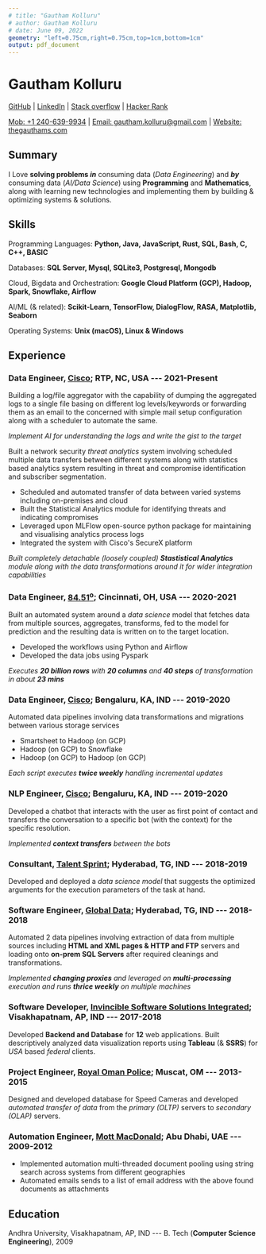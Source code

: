 ```yaml
---
# title: "Gautham Kolluru"
# author: Gautham Kolluru
# date: June 09, 2022
geometry: "left=0.75cm,right=0.75cm,top=1cm,bottom=1cm"
output: pdf_document
---
```


<!-- # Gautham Kolluru   [![Download](download.svg){#download}](pdfs/g_tpr_05282021.pdf) {#gautham-kolluru} -->

# Gautham Kolluru

[GitHub](https://github.com/gauthamkolluru) \|
[LinkedIn](https://www.linkedin.com/in/gautamkolluru/) \| [Stack
overflow](https://stackoverflow.com/users/7315848/gautham-kolluru) \|
[Hacker Rank](https://www.hackerrank.com/gautham_kolluru)

[Mob: +1 240-639-9934](tel:+12406399934) | [Email: gautham.kolluru\@gmail.com](mailto:gautham.kolluru@gmail.com) | [Website: thegauthams.com](https://thegauthams.com)

## Summary

I Love **solving problems _in_** consuming data (_Data Engineering_) and **_by_** consuming data (_AI/Data Science_) using **Programming** and **Mathematics**, along with learning new technologies and implementing them by building & optimizing systems & solutions.

## Skills

Programming Languages: **Python, Java, JavaScript, Rust, SQL, Bash, C, C++, BASIC**

Databases: **SQL Server, Mysql, SQLite3, Postgresql, Mongodb**

Cloud, Bigdata and Orchestration: **Google Cloud Platform (GCP), Hadoop, Spark, Snowflake, Airflow**

AI/ML (& related): **Scikit-Learn, TensorFlow, DialogFlow, RASA, Matplotlib, Seaborn**

Operating Systems: **Unix (macOS), Linux & Windows**

## Experience

### Data Engineer, [Cisco](https://www.cisco.com); RTP, NC, USA --- 2021-Present

Building a log/file aggregator with the capability of dumping the aggregated logs to a single file basing on different log levels/keywords or forwarding them as an email to the concerned with simple mail setup configuration along with a scheduler to automate the same.

_Implement AI for understanding the logs and write the gist to the target_

Built a network security _threat analytics_ system involving scheduled multiple data transfers between different systems along with statistics based analytics system resulting in threat and compromise identification and subscriber segmentation.

- Scheduled and automated transfer of data between varied systems including on-premises and cloud
- Built the Statistical Analytics module for identifying threats and indicating compromises
- Leveraged upon MLFlow open-source python package for maintaining and visualising analytics process logs
- Integrated the system with Cisco's SecureX platform

_Built completely detachable (loosely coupled) **Stastistical Analytics** module along with the data transformations around it for wider integration capabilities_

### Data Engineer, [84.51<sup>o</sup>](https://www.8451.com); Cincinnati, OH, USA --- 2020-2021

Built an automated system around a _data science_ model that fetches data from multiple sources, aggregates, transforms, fed to the model for prediction and the resulting data is written on to the target location.

- Developed the workflows using Python and Airflow
- Developed the data jobs using Pyspark

_Executes **20 billion rows** with **20 columns** and **40 steps** of transformation in about **23 mins**_

### Data Engineer, [Cisco](https://www.cisco.com); Bengaluru, KA, IND --- 2019-2020

Automated data pipelines involving data transformations and migrations between various storage services

- Smartsheet to Hadoop (on GCP)
- Hadoop (on GCP) to Snowflake
- Hadoop (on GCP) to Hadoop (on GCP)

_Each script executes **twice weekly** handling incremental updates_

### NLP Engineer, [Cisco](https://www.cisco.com); Bengaluru, KA, IND --- 2019-2020

Developed a chatbot that interacts with the user as first point of contact and transfers the conversation to a specific bot (with the context) for the specific resolution.

_Implemented **context transfers** between the bots_

### Consultant, [Talent Sprint](https://talentsprint.com); Hyderabad, TG, IND --- 2018-2019

Developed and deployed a _data science model_ that suggests the optimized arguments for the execution parameters of the task at hand.

### Software Engineer, [Global Data](https://www.globaldata.com); Hyderabad, TG, IND --- 2018-2018

Automated 2 data pipelines involving extraction of data from multiple sources including **HTML and XML pages & HTTP and FTP** servers and loading onto **on-prem SQL Servers** after required cleanings and transformations.

_Implemented **changing proxies** and leveraged on **multi-processing** execution and runs **thrice weekly** on multiple machines_

### Software Developer, [Invincible Software Solutions Integrated](http://www.issi-india.com); Visakhapatnam, AP, IND --- 2017-2018

Developed **Backend and Database** for **12** web applications. Built descriptively analyzed data visualization reports using **Tableau** (& **SSRS**) for _USA_ based _federal_ clients.

### Project Engineer, [Royal Oman Police](https://www.rop.gov.om/english/index.html); Muscat, OM --- 2013-2015

Designed and developed database for Speed Cameras and developed _automated transfer of data_ from the _primary (OLTP)_ servers to _secondary (OLAP)_ servers.

### Automation Engineer, [Mott MacDonald](https://www.mottmac.com); Abu Dhabi, UAE --- 2009-2012

- Implemented automation multi-threaded document pooling using string search across systems from different geographies
- Automated emails sends to a list of email address with the above found documents as attachments

## Education

Andhra University, Visakhapatnam, AP, IND --- B. Tech (**Computer
Science Engineering**), 2009
